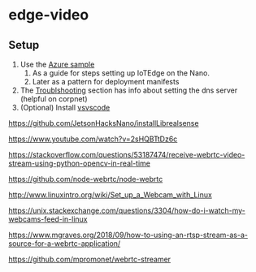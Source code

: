 
# edge-video

## Setup

1. Use the [Azure sample](https://github.com/Azure-Samples/NVIDIA-Deepstream-Azure-IoT-Edge-on-a-NVIDIA-Jetson-Nano)
    1. As a guide for steps setting up IoTEdge on the Nano.
    2. Later as a pattern for deployment manifests
2. The [Troublshooting](https://docs.microsoft.com/en-us/azure/iot-edge/troubleshoot-common-errors#edge-agent-module-reports-empty-config-file-and-no-modules-start-on-the-device
) section has info about setting the dns server (helpful on corpnet)
3. (Optional) Install [vsvscode](https://github.com/JetsonHacksNano/installVSCode)



https://github.com/JetsonHacksNano/installLibrealsense

https://www.youtube.com/watch?v=2sHQBTtDz6c

https://stackoverflow.com/questions/53187474/receive-webrtc-video-stream-using-python-opencv-in-real-time

https://github.com/node-webrtc/node-webrtc

http://www.linuxintro.org/wiki/Set_up_a_Webcam_with_Linux

https://unix.stackexchange.com/questions/3304/how-do-i-watch-my-webcams-feed-in-linux

https://www.mgraves.org/2018/09/how-to-using-an-rtsp-stream-as-a-source-for-a-webrtc-application/

https://github.com/mpromonet/webrtc-streamer

